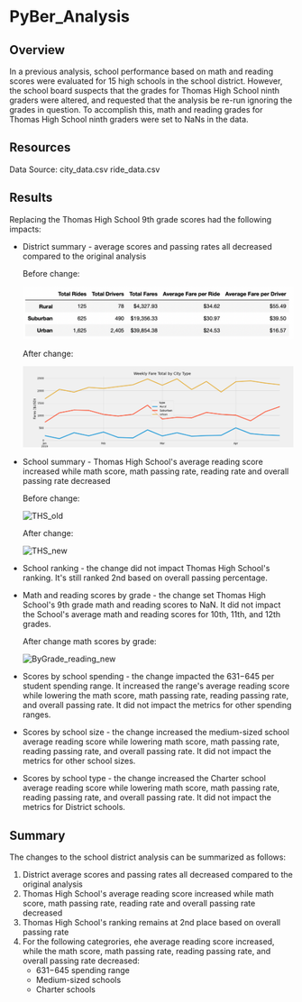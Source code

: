 # PyBer_Analysis

## Overview
In a previous analysis, school performance based on math and reading scores were evaluated for 15 high schools in the school district. However, the school board suspects that the grades for Thomas High School ninth graders were altered, and requested that the analysis be re-run ignoring the grades in question. To accomplish this, math and reading grades for Thomas High School ninth graders were set to NaNs in the data.


## Resources
Data Source: 
city_data.csv
ride_data.csv


## Results
Replacing the Thomas High School 9th grade scores had the following impacts:

* District summary - average scores and passing rates all decreased compared to the original analysis

  Before change:
  
  ![PyBer_data_summary](analysis/PyBer_data_summary.png)
  
  After change:
  
  ![PyBer_fare_summary](analysis/PyBer_fare_summary.png)
  
  
* School summary - Thomas High School's average reading score increased while math score, math passing rate, reading rate and overall passing rate  decreased

  Before change:
  
  ![THS_old](THS_old.png)
  
  After change:
  
  ![THS_new](THS_new.png)
  
* School ranking - the change did not impact Thomas High School's ranking. It's still ranked 2nd based on overall passing percentage.


* Math and reading scores by grade - the change set Thomas High School's 9th grade math and reading scores to NaN. It did not impact the School's average math and reading     scores for 10th, 11th, and 12th grades.

  After change math scores by grade:

  ![ByGrade_reading_new](ByGrade_reading_new.png)


* Scores by school spending - the change impacted the $631-$645 per student spending range. It increased the range's average reading score while lowering the math score, math passing rate, reading passing rate, and overall passing rate. It did not impact the metrics for other spending ranges.


* Scores by school size - the change increased the medium-sized school average reading score while lowering math score, math passing rate, reading passing rate, and overall passing rate. It did not impact the metrics for other school sizes.

* Scores by school type - the change increased the Charter school average reading score while lowering math score, math passing rate, reading passing rate, and overall passing rate. It did not impact the metrics for District schools.


## Summary

The changes to the school district analysis can be summarized as follows:

1. District average scores and passing rates all decreased compared to the original analysis
2. Thomas High School's average reading score increased while math score, math passing rate, reading rate and overall passing rate  decreased
3. Thomas High School's ranking remains at 2nd place based on overall passing rate
4. For the following categrories, ehe average reading score increased, while the math score, math passing rate, reading passing rate, and overall passing rate decreased:
    - $631-$645 spending range
    - Medium-sized schools
    - Charter schools


